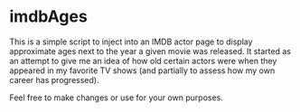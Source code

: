 # imdbAges

This is a simple script to inject into an IMDB actor page to display approximate ages next to the year a given movie was released. It started as an attempt to give me an idea of how old certain actors were when they appeared in my favorite TV shows (and partially to assess how my own career has progressed).

Feel free to make changes or use for your own purposes.
